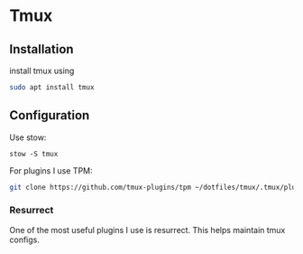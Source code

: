 # Tmux

## Installation

install tmux using

```sh
sudo apt install tmux
```

## Configuration

Use stow:

```
stow -S tmux
```

For plugins I use TPM:

```sh
git clone https://github.com/tmux-plugins/tpm ~/dotfiles/tmux/.tmux/plugins/tpm
```

### Resurrect

One of the most useful plugins I use is resurrect. This helps maintain tmux configs.
